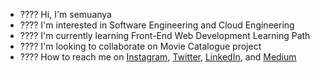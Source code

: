 - ???? Hi, I'm semuanya
- ???? I'm interested in Software Engineering and Cloud Engineering 
- ???? I'm currently learning Front-End Web Development Learning Path
- ????️ I'm looking to collaborate on Movie Catalogue project
- ???? How to reach me on 
<a href="https://www.instagram.com/asesan999/" target="_blank">Instagram</a>, 
<a href="https://twitter.com/asesan999"  target="_blank">Twitter</a>, 
<a href="https://www.linkedin.com/in/asesan999/" target="_blank">LinkedIn</a>, and 
<a href="https://medium.com/@asesan999" target="_blank">Medium</a>
 
<!---
nurrizkiap/nurrizkiap is a ✨ special ✨ repository because its `README.md` (this file) appears on your GitHub profile.
You can click the Preview link to take a look at your changes.
--->
